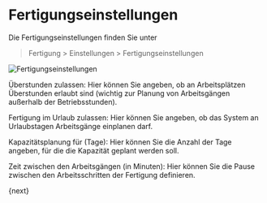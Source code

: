 <!-- add-breadcrumbs -->
# Fertigungseinstellungen


Die Fertigungseinstellungen finden Sie unter

> Fertigung > Einstellungen > Fertigungseinstellungen

<img class="screenshot" alt="Fertigungseinstellungen" src="{{docs_base_url}}/assets/img/manufacturing/manufacturing-settings.png">

Überstunden zulassen: Hier können Sie angeben, ob an Arbeitsplätzen Überstunden erlaubt sind (wichtig zur Planung von Arbeitsgängen außerhalb der Betriebsstunden).

Fertigung im Urlaub zulassen: Hier können Sie angeben, ob das System an Urlaubstagen Arbeitsgänge einplanen darf.

Kapazitätsplanung für (Tage): Hier können Sie die Anzahl der Tage angeben, für die die Kapazität geplant werden soll.

Zeit zwischen den Arbeitsgängen (in Minuten): Hier können Sie die Pause zwischen den Arbeitsschritten der Fertigung definieren.

{next}

